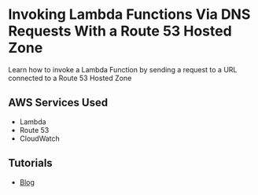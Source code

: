 # Invoking Lambda Functions Via DNS Requests With a Route 53 Hosted Zone

Learn how to invoke a Lambda Function by sending a request to a URL connected to a Route 53 Hosted Zone

## AWS Services Used

- Lambda
- Route 53
- CloudWatch

## Tutorials

- [Blog](https://conermurphy.com/blog/route53-hosted-zone-lambda-dns-invocation-aws-cdk)
